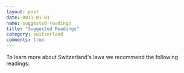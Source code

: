 ```yaml
---
layout: post
date: 0011-01-01
name: suggested-readings
title: "Suggested Readings"
category: switzerland
comments: true
---
```


To learn more about Switzerland's laws we recommend the following readings: 
